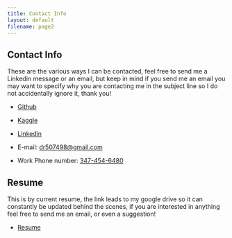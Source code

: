 ```yaml
---
title: Contact Info
layout: default
filename: page2
--- 
```


## Contact Info
These are the various ways I can be contacted, feel free to send me a Linkedin message or an email, but keep in mind if you send me an email you may want to specify why you are contacting me in the subject line so I do not accidentally ignore it, thank you!

* [Github](https://github.com/drod75)

* [Kaggle](https://www.kaggle.com/drod75)

* [Linkedin](https://www.linkedin.com/in/david-rodriguez-486b95208/)

* E-mail: [dr507498@gmail.com](mailto:dr507498@gmail.com)

* Work Phone number: [347-454-6480](3474546480)

## Resume
This is by current resume, the link leads to my google drive so it can constantly be updated behind the scenes, if you are interested in anything feel free to send me an email, or even a suggestion!

* [Resume](https://drive.google.com/file/d/1P2XaJpzCK55BDZ0G21YhvaovWrpGJlab/view)
